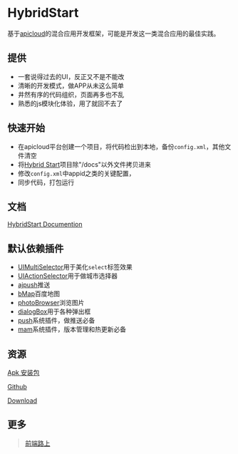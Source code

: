 <br />

# HybridStart

基于[apicloud](http://www.apicloud.com/)的混合应用开发框架，可能是开发这一类混合应用的最佳实践。

## 提供
- 一套说得过去的UI，反正又不是不能改
- 清晰的开发模式，做APP从未这么简单
- 井然有序的代码组织，页面再多也不乱
- 熟悉的js模块化体验，用了就回不去了

## 快速开始 
- 在apicloud平台创建一个项目，将代码检出到本地，备份`config.xml`，其他文件清空
- 将[Hybrid Start](https://github.com/tower1229/HybridStart.git)项目除"/docs"以外文件拷贝进来
- 修改`config.xml`中appid之类的关键配置，
- 同步代码，打包运行

## 文档 
[HybridStart Documention](http://refined-x.com/HybridStart/docs/)

## 默认依赖插件
- [UIMultiSelector](http://docs.apicloud.com/Client-API/UI-Layout/UIMultiSelector)用于美化`select`标签效果
- [UIActionSelector](http://docs.apicloud.com/Client-API/UI-Layout/UIActionSelector)用于做城市选择器
- [ajpush](http://docs.apicloud.com/Client-API/Open-SDK/ajpush)推送
- [bMap](http://docs.apicloud.com/Client-API/Open-SDK/bMap)百度地图
- [photoBrowser](http://docs.apicloud.com/Client-API/Func-Ext/photoBrowser)浏览图片
- [dialogBox](http://docs.apicloud.com/Client-API/UI-Layout/dialogBox)用于各种弹出框
- [push](http://docs.apicloud.com/Client-API/Cloud-Service/push)系统插件，做推送必备
- [mam](http://docs.apicloud.com/Client-API/Cloud-Service/mam)系统插件，版本管理和热更新必备

## 资源
[Apk 安装包](http://downloadpkg.apicloud.com/app/download?path=http://7xm7pq.com1.z0.glb.clouddn.com/cc4a606d357f094cb300308e6c0c71ce_d)

[Github](https://github.com/tower1229/HybridStart)

[Download](https://github.com/tower1229/HybridStart/archive/master.zip)

## 更多
> [前端路上](http://refined-x.com)

<br /><br />
